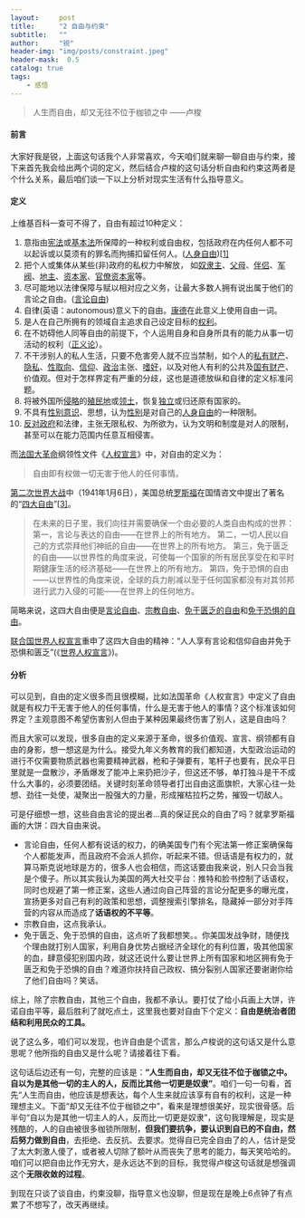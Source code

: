 ```yaml
---
layout:     post
title:      "2 自由与约束"
subtitle:   ""
author:     "锐"
header-img: "img/posts/constraint.jpeg"
header-mask:  0.5
catalog: true
tags:
    - 感悟 
---
```


> 人生而自由，却又无往不位于枷锁之中                  ——卢梭

#### 前言
大家好我是锐，上面这句话我个人非常喜欢，今天咱们就来聊一聊自由与约束，接下来首先我会给出两个词的定义，然后结合卢梭的这句话分析自由和约束这两者是个什么关系，最后咱们谈一下以上分析对现实生活有什么指导意义。

#### 定义

上维基百科一查可不得了，自由有超过10种定义：

1. 意指由[宪法](https://zh.wikipedia.org/wiki/憲法)或[基本法](https://zh.wikipedia.org/wiki/基本法)所保障的一种权利或自由权，包括政府在内任何人都不可以起诉或以莫须有的罪名而拘捕扣留任何人。([人身自由](https://zh.wikipedia.org/wiki/人身自由))[[1\]](https://zh.wikipedia.org/wiki/自由#cite_note-1)
2. 把个人或集体从某些(非)政府的私权力中解放， 如[奴隶主](https://zh.wikipedia.org/wiki/奴隶主)、[父母](https://zh.wikipedia.org/wiki/父母)、[伴侣](https://zh.wikipedia.org/wiki/伴侶)、[军阀](https://zh.wikipedia.org/wiki/軍閥)、[地主](https://zh.wikipedia.org/wiki/地主)、[资本家](https://zh.wikipedia.org/wiki/资本家)、[官僚资本家](https://zh.wikipedia.org/wiki/裙帶資本主義)等。
3. 尽可能地以法律保障与赋以相对应之义务，让最大多数人拥有说出属于他们的言论之自由。([言论自由](https://zh.wikipedia.org/wiki/言論自由))
4. 自律(英语：autonomous)意义下的自由。[康德](https://zh.wikipedia.org/wiki/伊曼努尔·康德)在此意义上使用自由一词。
5. 是人在自己所拥有的领域自主追求自己设定目标的[权利](https://zh.wikipedia.org/wiki/权利)。
6. 在不妨碍他人同等自由的前提下，个人运用自身和自身所具有的能力从事一切活动的权利（[正义论](https://zh.wikipedia.org/wiki/正义论)）。
7. 不干涉别人的私人生活，只要不危害旁人就不应当禁制，如个人的[私有财产](https://zh.wikipedia.org/wiki/私有財產)、[隐私](https://zh.wikipedia.org/wiki/私隱)、[性取向](https://zh.wikipedia.org/wiki/性取向)、[信仰](https://zh.wikipedia.org/wiki/信仰)、[政治](https://zh.wikipedia.org/wiki/政治)主张、[嗜好](https://zh.wikipedia.org/wiki/嗜好)，以及对他人有利的公共及[国有财产](https://zh.wikipedia.org/wiki/國有)、价值观。但对于怎样界定有严重的分歧，这也是道德放纵和自律的定义标准问题。
8. 将被外国所[侵略](https://zh.wikipedia.org/wiki/侵略)的[殖民地](https://zh.wikipedia.org/wiki/殖民地)或[领土](https://zh.wikipedia.org/wiki/領土)，恢复[独立](https://zh.wikipedia.org/wiki/獨立)或归还原有国家的。
9. 不具有[性别意识](https://zh.wikipedia.org/wiki/性別意識)、思想，认为[性别](https://zh.wikipedia.org/wiki/性別)是对自己的[人身自由](https://zh.wikipedia.org/wiki/人身自由)的一种限制。
10. [反对政府](https://zh.wikipedia.org/wiki/无政府主义)和法律，主张无限私权、为所欲为，认为文明和制度是对人的限制，甚至可以在能力范围内任意互相侵害。

而[法国大革命](https://zh.wikipedia.org/wiki/法国大革命)纲领性文件《[人权宣言](https://zh.wikipedia.org/wiki/人权和公民权宣言)》中，对自由的定义为：

> 自由即有权做一切无害于他人的任何事情。

[第二次世界大战](https://zh.wikipedia.org/wiki/第二次世界大战)中（1941年1月6日），美国总统[罗斯福](https://zh.wikipedia.org/wiki/富兰克林·德拉诺·罗斯福)在国情咨文中提出了著名的“[四大自由](https://zh.wikipedia.org/wiki/四大自由_(羅斯福))”[[3\]](https://zh.wikipedia.org/wiki/自由#cite_note-3)。

> 在未来的日子里，我们向往并需要确保一个由必要的人类自由构成的世界： 第一，言论与表达的自由——在世界上的所有地方。 第二，一切人民以自己的方式崇拜他们神祇的自由——在世界上的所有地方。 第三，免于匮乏的自由——以世界性的角度来说，可使每一个国家的所有居民享受在和平时期健康生活的经济基础——在世界上的所有地方。 第四，免于恐惧的自由——以世界性的角度来说，全球的兵力削减以至于任何国家都没有对其邻邦进行武力入侵的可能——在世界上的任何地方。

简略来说，这四大自由便是[言论自由](https://zh.wikipedia.org/wiki/言論自由)、[宗教自由](https://zh.wikipedia.org/wiki/宗教自由)、[免于匮乏的自由](https://zh.wikipedia.org/wiki/免于匮乏的自由)和[免于恐惧的自由](https://zh.wikipedia.org/wiki/免於恐懼的自由)。

[联合国](https://zh.wikipedia.org/wiki/联合国)[世界人权宣言](https://zh.wikipedia.org/wiki/世界人权宣言)重申了这四大自由的精神：“人人享有言论和信仰自由并免于恐惧和匮乏”(《[世界人权宣言](https://zh.wikisource.org/wiki/世界人權宣言)》)。

#### 分析

可以见到，自由的定义很多而且很模糊，比如法国革命《人权宣言》中定义了自由就是有权力干无害于他人的任何事情，什么是无害于他人的事情？这个标准该如何界定？主观意图不希望伤害别人但由于某种因果最终伤害了别人，这是自由吗？

而且大家可以发现，很多自由的定义来源于革命，很多价值观、宣言、纲领都有自由的身影，想一想这是为什么。接受九年义务教育的我们都知道，大型政治运动的进行不仅需要物质武器也需要精神武器，枪和子弹要有，笔杆子也要有，民众平日里就是一盘散沙，矛盾爆发了能冲上来扔把沙子，但这还不够，单打独斗是干不成什么大事的，必须要团结。关键时刻革命领导者打出自由这面旗帜，大家心往一处想、劲往一处使，凝聚出一股强大的力量，形成摧枯拉朽之势，摧毁一切敌人。

可是仔细想一想，这些自由言论的提出者...真的保证民众的自由了吗？就拿罗斯福画的大饼：四大自由来说。

- 言论自由，任何人都有说话的权力，的确美国专门有个宪法第一修正案确保每个人都能发声，而且政府不会派人抓你，听起来不错。但话语是有权力的，就算马斯克说地球是方的，很多人也会相信，而这话要由我来说，别人只会当我是个傻子。所以其实我认为美国的两大社交平台：推特和脸书控制了话语权，同时也规避了第一修正案，这些人通过向自己阵营的言论分配更多的曝光度，宣扬更多对自己有利的政策和思想，调整搜索引擎排名，隐藏掉一部分对手阵营的内容从而造成了**话语权的不平等**。
- 宗教自由，这点我承认。
- 免于匮乏、免于恐惧的自由，这点听了我都想笑。。你美国发战争财，随便找个理由就打别人国家，利用自身优势占据经济全球化的有利位置，吸其他国家的血，肆意侵犯别国内政，就这还说什么要让世界上所有国家和地区拥有免于匮乏和免于恐惧的自由？难道你扶持自己政权、搞分裂别人国家还要谢谢你给了他们自由吗？笑话。

综上，除了宗教自由，其他三个自由，我都不承认。要打仗了给小兵画上大饼，许诺自由平等，最后胜利了就吃点土，这里我也要对自由下个定义：**自由是统治者团结和利用民众的工具。**

说了这么多，咱们可以发现，也许自由是个谎言，那么卢梭说的这句话又是什么意思呢？他所指的自由又是什么呢？请接着往下看。

这句话后边还有一句，完整的应该是：**“人生而自由，却又无往不位于枷锁之中。自以为是其他一切的主人的人，反而比其他一切更是奴隶”**。咱们一句一句看，首先“人生而自由，他应该是想表达，每个人生来就应该享有自有的权利，这是一种理想主义。下面“却又无往不位于枷锁之中”，看来是理想很美好，现实很骨感。后半句“自以为是其他一切主人的人，反而比一切更是奴隶”，这句我理解是，现实是残酷的，人的自由被很多枷锁所限制，**但我们要抗争，要认识到自已的不自由，然后努力做到自由**，去拒绝、去反抗、去要求。觉得自已完全自由了的人，估计是受了太大刺激人傻了，或者被人切除了额叶从而丧失了思考的能力，每天笑哈哈的。咱们可以把自由比作无穷大，是永远达不到的目标，我觉得卢梭这句话就是想强调这个**无限收敛的过程**。

到现在只谈了谈自由，约束没聊，指导意义也没聊，但是现在是晚上6点钟了有点累了不想写了，改天再继续。


